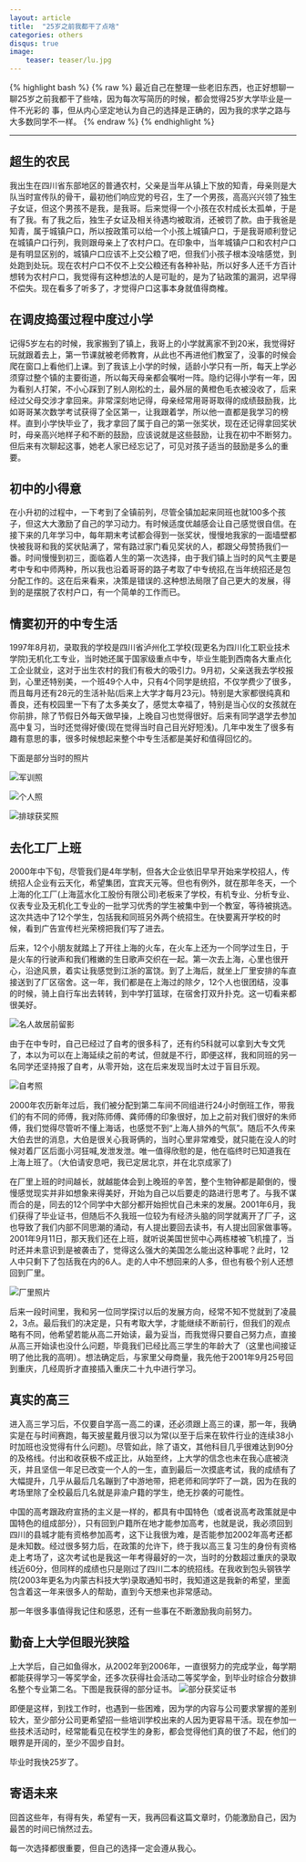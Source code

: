 ```yaml
---
layout: article
title:  "25岁之前我都干了点啥"
categories: others
disqus: true
image:
    teaser: teaser/lu.jpg
---
```


{% highlight bash %}
{% raw %}
最近自己在整理一些老旧东西，也正好想聊一聊25岁之前我都干了些啥，因为每次写简历的时候，都会觉得25岁大学毕业是一件不光彩的
事，但从内心坚定地认为自己的选择是正确的，因为我的求学之路与大多数同学不一样。
{% endraw %}
{% endhighlight %} 

---

## 超生的农民

我出生在四川省东部地区的普通农村，父亲是当年从镇上下放的知青，母亲则是大队当时宣传队的骨干，最初他们响应党的号召，生了一个男孩，高高兴兴领了独生子女证，但这个男孩不是我，是我哥。后来觉得一个小孩在农村成长太孤单，于是有了我。有了我之后，独生子女证及相关待遇均被取消，还被罚了款。由于我爸是知青，属于城镇户口，所以按政策可以给一个小孩上城镇户口，于是我哥顺利登记在城镇户口行列，我则跟母亲上了农村户口。在印象中，当年城镇户口和农村户口是有明显区别的，城镇户口应该不上交公粮了吧，但我们小孩子根本没啥感觉，到处跑到处玩。现在农村户口不仅不上交公粮还有各种补贴，所以好多人还千方百计想转为农村户口，我觉得有这种想法的人是可耻的，是为了钻政策的漏洞，迟早得不偿失。现在看多了听多了，才觉得户口这事本身就值得商榷。

## 在调皮捣蛋过程中度过小学

记得5岁左右的时候，我家搬到了镇上，我哥上的小学就离家不到20米，我觉得好玩就跟着去上，第一节课就被老师教育，从此也不再进他们教室了，没事的时候会爬在窗口上看他们上课。到了我该上小学的时候，适龄小学只有一所，每天上学必须穿过整个镇的主要街道，所以每天母亲都会嘱咐一阵。隐约记得小学有一年，因为看别人打架，不小心踩到了别人刚松的土，最外层的黄橙色毛衣被没收了，后来经过父母交涉才拿回来。非常深刻地记得，母亲经常用哥哥取得的成绩鼓励我，比如哥哥某次数学考试获得了全区第一，让我跟着学，所以他一直都是我学习的榜样。直到小学快毕业了，我才拿回了属于自己的第一张奖状，现在还记得拿回奖状时，母亲高兴地样子和不断的鼓励，应该说就是这些鼓励，让我在初中不断努力。但后来有次聊起这事，她老人家已经忘记了，可见对孩子适当的鼓励是多么的重要。

## 初中的小得意 

在小升初的过程中，一下考到了全镇前列，尽管全镇加起来同班也就100多个孩子，但这大大激励了自己的学习动力。有时候适度优越感会让自己感觉很自信。在接下来的几年学习中，每年期末考试都会得到一张奖状，慢慢地我家的一面墙壁都快被我哥和我的奖状貼满了，常有路过家门看见奖状的人，都跟父母赞扬我们一番。时间慢慢到初三，面临着人生的第一次选择，由于我们镇上当时的风气主要是考中专和中师两种，所以我也沿着哥哥的路子考取了中专统招,在当年统招还是包分配工作的。这在后来看来，决策是错误的.这种想法局限了自己更大的发展，得到的是摆脱了农村户口，有一个简单的工作而已。

## 情窦初开的中专生活

1997年8月初，录取我的学校是四川省泸州化工学校(现更名为四川化工职业技术学院)无机化工专业，当时她还属于国家级重点中专，毕业生能到西南各大重点化工企业就业，这对于出生农村的我们有极大的吸引力。9月初，父亲送我去学校报到，心里还特别美，一个班49个人中，只有4个同学是统招，不仅学费少了很多，而且每月还有28元的生活补贴(后来上大学才每月23元)。特别是大家都很纯真和善良，还有校园里一下有了太多美女了，感觉太幸福了，特别是当心仪的女孩就在你前排，除了节假日外每天做早操，上晚自习也觉得很好。后来有同学退学去参加高中复习，当时还觉得好傻(现在觉得当时自己目光好短浅)。几年中发生了很多有趣有意思的事，很多时候想起来整个中专生活都是美好和值得回忆的。

下面是部分当时的照片

![军训照](../../images/teaser/97-1.jpg "军训照")


![个人照](../../images/teaser/97-2.jpg "个人照")


![排球获奖照](../../images/teaser/97-3.jpg "排球获奖照")


## 去化工厂上班

2000年中下旬，尽管我们是4年学制，但各大企业依旧早早开始来学校招人，传统招人企业有云天化，希望集团，宜宾天元等。但也有例外，就在那年冬天，一个上海的化工厂(上海蓝水化工股份有限公司)老板来了学校，有机专业、分析专业、仪表专业及无机化工专业的一批学习优秀的学生被集中到一个教室，等待被挑选。这次共选中了12个学生，包括我和同班另外两个统招生。在快要离开学校的时候，看到广告宣传栏光荣榜把我们写了进去。

后来，12个小朋友就踏上了开往上海的火车，在火车上还为一个同学过生日，于是火车的行驶声和我们稚嫩的生日歌声交织在一起。第一次去上海，心里也很开心，沿途风景，着实让我感觉到江浙的富饶。到了上海后，就坐上厂里安排的车直接送到了厂区宿舍。这一年，我们都是在上海过的除夕，12个人也很团结，没事的时候，骑上自行车出去转转，到中学打篮球，在宿舍打双升扑克。这一切看来都很美好。

![名人故居前留影](../../images/teaser/gr.jpg "名人故居前留影")

由于在中专时，自己已经过了自考的很多科了，还有约5科就可以拿到大专文凭了，本以为可以在上海延续之前的考试，但就是不行，即便这样，我和同班的另一名同学还坚持报了自考，从零开始，这在后来发现当时太过于盲目乐观。


![自考照](../../images/teaser/zk.jpg "自考照")


2000年农历新年过后，我们被分配到第二车间不同组进行24小时倒班工作，带我们的有不同的师傅，我对陈师傅、龚师傅的印象很好，加上之前对我们很好的朱师傅，我们觉得尽管听不懂上海话，也感觉不到“上海人排外的气氛”。随后不久传来大伯去世的消息，大伯是很关心我哥俩的，当时心里非常难受，就只能在没人的时候对着厂区后面小河狂喊,发泄发泄。唯一值得欣慰的是，他在临终时已知道我在上海上班了。（大伯请安息吧，我已定居北京，并在北京成家了)

在厂里上班的时间越长，就越能体会到上晚班的辛苦，整个生物钟都是颠倒的，慢慢感觉现实并非如想象来得美好，开始为自己以后要走的路进行思考了。与我不谋而合的是，同去的12个同学中大部分都开始担忧自己未来的发展。2001年6月，我们获得了毕业证书，但随后不久我班一位较为有经济头脑的同学就离开了厂子，这也导致了我们内部不同思潮的涌动，有人提出要回去读书，有人提出回家做事等。2001年9月11日，那天我们还在上班，就听说美国世贸中心两栋楼被飞机撞了，当时还并未意识到是被袭击了，觉得这么强大的美国怎么能出这种事呢？此时，12人中只剩下了包括我在内的6人。走的人中不想回来的人多，但也有极个别人还想回到厂里。


![厂里照片](../../images/teaser/changli.jpg "厂里照片")

后来一段时间里，我和另一位同学探讨以后的发展方向，经常不知不觉就到了凌晨2，3点。最后我们的决定是，只有考取大学，才能继续不断前行，但我们的观点略有不同，他希望若能从高二开始读，最为妥当，而我觉得只要自己努力点，直接从高三开始读也没什么问题，毕竟我们已经比高三学生的年龄大了（这里也间接证明了他比我的高明）。想法确定后，与家里父母商量，我先他于2001年9月25号回到重庆，几经周折才直接插入重庆二十九中进行学习。

## 真实的高三

进入高三学习后，不仅要自学高一高二的课，还必须跟上高三的课，那一年，我确实是在与时间赛跑，每天披星戴月很习以为常(以至于后来在软件行业的连续38小时加班也没觉得有什么问题)。尽管如此，除了语文，其他科目几乎很难达到90分的及格线。付出和收获极不成正比，从始至终，上大学的信念也未在我心底被浇灭，并且坚信一年足已改变一个人的一生，直到最后一次摸底考试，我的成绩有了大幅提升，几乎从最后几名蹦到了中游地带，把老师和同学吓了一跳，因为在我的考场里除了全校最后几名就是非渝户籍的学生，绝无抄袭的可能性。

中国的高考跟政府宣扬的主义是一样的，都具有中国特色（或者说高考政策就是中国特色的组成部分），只有回到户籍所在地才能参加高考，也就是说，我必须回到四川的县城才能有资格参加高考，这下让我很为难，是否能参加2002年高考还都是未知数。经过很多努力后，在政策的允许下，终于我以高三复习生的身份有资格走上考场了，这次考试也是我这一年考得最好的一次，当时的分数超过重庆的录取线近60分，但同样的成绩也只是刚过了四川二本的统招线。在我收到包头钢铁学院(2003年更名为内蒙古科技大学)录取通知书时，我知道这是我新的希望，里面包含着这一年来很多人的帮助，直到今天想来也非常感动。

那一年很多事值得我记住和感恩，还有一些事在不断激励我向前努力。

## 勤奋上大学但眼光狭隘

上大学后，自己如鱼得水，从2002年到2006年，一直很努力的完成学业，每学期都能获得学习一等奖学金，还多次获得社会活动二等奖学金，到毕业时综合分数排名整个专业第二名。下图是我获得的部分证书。
![部分获奖证书](../../images/teaser/jiang.jpg "部分获奖证书")

即便是这样，到找工作时，也遇到一些困难，因为学的内容与公司要求掌握的差别较大，至少部分公司更希望招一些培训学校出来的人因为更容易干活。现在参加一些技术活动时，经常能看见在校学生的身影，都会觉得他们真的很了不起，他们的眼界是开阔的，至少不固步自封。


毕业时我快25岁了。

## 寄语未来 

回首这些年，有得有失，希望有一天，我再回看这篇文章时，仍能激励自己，因为最苦的时间已悄然过去。

每一次选择都很重要，但自己的选择一定会遵从我心。


